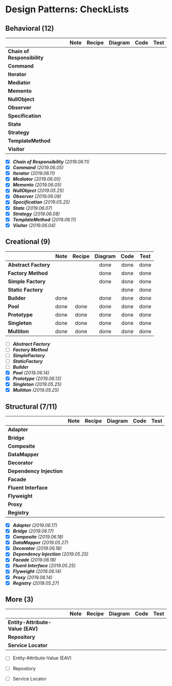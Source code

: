 # Design Patterns: CheckLists

## Behavioral (12)
| | Note | Recipe | Diagram | Code | Test
--- | :---:| :---:| :---: | :---:| :---:|
**Chain of Responsibility** |  |  |  |  | 
**Command** |  |  |  |  | 
**Iterator** |  |  |  |  | 
**Mediator** |  |  |  |  | 
**Memento** |  | |  |  | 
**NullObject** |  |  |  |  | 
**Observer** |  |  |  |  | 
**Specification** |  |  |  |  | 
**State** |  |  |  |  | 
**Strategy** |  |  |  |  |  
**TemplateMethod** |  |  |  |  | 
**Visitor** |  |  |  |  | 

- [x] **_Chain of Responsibility_** _(2019.06.11)_
- [x] **_Command_** _(2019.06.05)_
- [x] **_Iterator_** _(2019.06.11)_
- [x] **_Mediator_** _(2019.06.05)_
- [x] **_Memento_** _(2019.06.05)_
- [x] **_NullObject_** _(2019.05.25)_ 
- [x] **_Observer_** _(2019.06.08)_ 
- [x] **_Specification_** _(2019.05.25)_  
- [x] **_State_** _(2019.06.07)_
- [x] **_Strategy_** _(2019.06.08)_
- [x] **_TemplateMethod_** _(2019.06.11)_
- [x] **_Visitor_** _(2019.06.04)_ 

## Creational (9)
| | Note | Recipe | Diagram | Code | Test
--- | :---:| :---:| :---: | :---:| :---:|
**Abstract Factory** | | | done | done | done
**Factory Method** | | | done | done | done
**Simple Factory** | | | done | done | done
**Static Factory** | | |  | done | done
**Builder** | done |  | done | done | done
**Pool** | done | done | done | done | done 
**Prototype** | done | done | done | done | done
**Singleton** | done | done | done | done | done
**Multiton** | done | done | done | done | done


- [ ] **_Abstract Factory_**
- [ ] **_Factory Method_**
- [ ] **_SimpleFactory_**
- [ ] **_StaticFactory_**
- [ ] **_Builder_**  
- [x] **_Pool_** _(2019.06.14)_ 
- [x] **_Prototype_** _(2019.06.13)_
- [x] **_Singleton_** _(2019.05.25)_  
- [x] **_Multiton_** _(2019.05.25)_ 

## Structural (7/11)
| | Note | Recipe | Diagram | Code | Test
--- | :---:| :---:| :---: | :---:| :---:|
**Adapter** | | | | 
**Bridge** | | | | 
**Composite** | | | | 
**DataMapper** | | | | 
**Decorator** | | | | 
**Dependency Injection** | | | | 
**Facade** | | | | 
**Fluent Interface** | | | | 
**Flyweight** | | | | 
**Proxy** | | | | 
**Registry** | | | | 


- [x] **_Adapter_** _(2019.06.17)_
- [x] **_Bridge_** _(2019.06.17)_
- [x] **_Composite_** _(2019.06.18)_
- [x] **_DataMapper_** _(2019.05.27)_ 
- [x] **_Decorator_** _(2019.06.18)_
- [x] **_Dependency Injection_** _(2019.05.25)_ 
- [x] **_Facade_** _(2019.06.18)_
- [x] **_Fluent Interface_** _(2019.05.25)_  
- [x] **_Flyweight_** _(2019.06.14)_ 
- [x] **_Proxy_** _(2019.06.14)_  
- [x] **_Registry_** _(2019.05.27)_ 

## More (3)
| | Note | Recipe | Diagram | Code | Test
--- | :---:| :---:| :---: | :---:| :---:|
**Entity-Attribute-Value (EAV)** | | | | 
**Repository** | | | | 
**Service Locator** | | | | 

- [ ] Entity-Attribute-Value (EAV)
- [ ] Repository
- [ ] Service Locator



